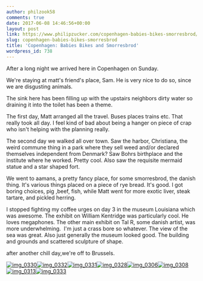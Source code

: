 ```yaml
---
author: philzook58
comments: true
date: 2017-06-08 14:46:56+00:00
layout: post
link: https://www.philipzucker.com/copenhagen-babies-bikes-smorresbrod/
slug: copenhagen-babies-bikes-smorresbrod
title: 'Copenhagen: Babies Bikes and Smorresbrod'
wordpress_id: 738
---
```


After a long night we arrived here in Copenhagen on Sunday.

We're staying at matt's friend's place, Sam. He is very nice to do so, since we are disgusting animals.

The sink here has been filling up with the upstairs neighbors dirty water so draining it into the toilet has been a theme.

The first day, Matt arranged all the travel. Buses places trains etc. That really took all day. I feel kind of bad about being a hanger on piece of crap who isn't helping with the planning really.

The second day we walked all over town. Saw the harbor, Christiana, the weird commune thing in a park where they sell weed and/or declared themselves independent from Denmark? Saw Bohrs birthplace and the institute where he worked. Pretty cool. Also saw the requisite mermaid statue and a star shaped fort.

We went to aamans, a pretty fancy place, for some smorresbrod, the danish thing. It's various things placed on a piece of rye bread. It's good. I got boring choices, pig ,beef, fish, while Matt went for more exotic liver, steak tartare, and pickled herring.

I stopped fighting my coffee urges on day 3 in the museum Louisiana which was awesome. The exhibit on William Kentridge was particularly cool. He loves megaphones. The other main exhibit on Tal R, some danish artist, was more underwhelming.  I'm just a crass bore so whatever. The view of the sea was great. Also just generally the museum looked good. The building and grounds and scattered sculpture of shape.

after another chill day,we're off to Brussels.

[![img_0330](http://www.philipzucker.com/wp-content/uploads/2017/06/IMG_0330-e1496933109756-300x225.jpg)](http://www.philipzucker.com/wp-content/uploads/2017/06/IMG_0330-e1496933109756.jpg)[![img_0332](http://www.philipzucker.com/wp-content/uploads/2017/06/IMG_0332-300x225.jpg)](http://www.philipzucker.com/wp-content/uploads/2017/06/IMG_0332.jpg)[![img_0331](http://www.philipzucker.com/wp-content/uploads/2017/06/IMG_0331-300x225.jpg)](http://www.philipzucker.com/wp-content/uploads/2017/06/IMG_0331.jpg)[![img_0328](http://www.philipzucker.com/wp-content/uploads/2017/06/IMG_0328-300x225.jpg)](http://www.philipzucker.com/wp-content/uploads/2017/06/IMG_0328.jpg)[![img_0306](http://www.philipzucker.com/wp-content/uploads/2017/06/IMG_0306-e1496932976449-169x300.jpg)](http://www.philipzucker.com/wp-content/uploads/2017/06/IMG_0306-e1496932976449.jpg)[![img_0308](http://www.philipzucker.com/wp-content/uploads/2017/06/IMG_0308-300x225.jpg)](http://www.philipzucker.com/wp-content/uploads/2017/06/IMG_0308.jpg)[![img_0313](http://www.philipzucker.com/wp-content/uploads/2017/06/IMG_0313-e1496933069165-225x300.jpg)](http://www.philipzucker.com/wp-content/uploads/2017/06/IMG_0313-e1496933069165.jpg)[![img_0333](http://www.philipzucker.com/wp-content/uploads/2017/06/IMG_0333-e1496933048240-225x300.jpg)](http://www.philipzucker.com/wp-content/uploads/2017/06/IMG_0333-e1496933048240.jpg)


